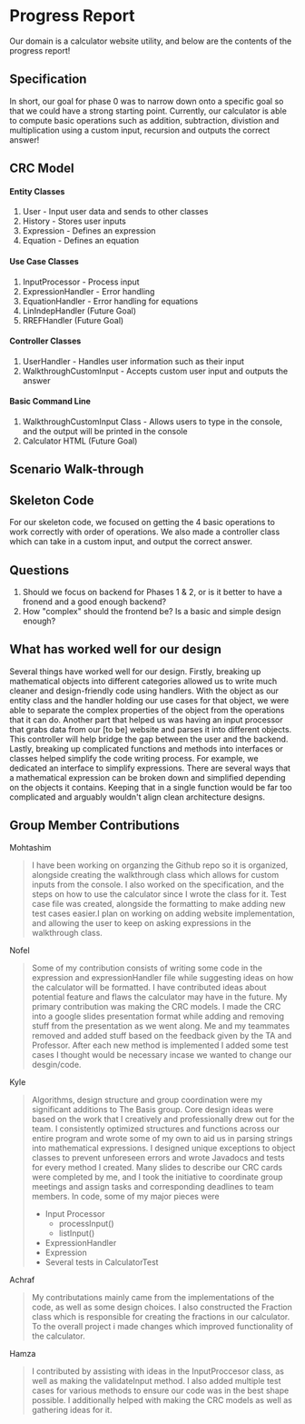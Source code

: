 # Progress Report

Our domain is a calculator website utility, and below are the contents of the progress report!


## Specification

In short, our goal for phase 0 was to narrow down onto a specific goal so that we could have a strong starting point. Currently, our calculator is able to compute basic operations such as addition, subtraction, divistion and multiplication using a custom input, recursion and outputs the correct answer!

## CRC Model

#### Entity Classes

1. User - Input user data and sends to other classes
2. History - Stores user inputs
3. Expression - Defines an expression
4. Equation - Defines an equation

#### Use Case Classes

1. InputProcessor - Process input
2. ExpressionHandler - Error handling
3. EquationHandler - Error handling for equations
4. LinIndepHandler (Future Goal)
5. RREFHandler (Future Goal)

#### Controller Classes

1. UserHandler - Handles user information such as their input
2. WalkthroughCustomInput - Accepts custom user input and outputs the answer

#### Basic Command Line

1. WalkthroughCustomInput Class - Allows users to type in the console, and the output will be printed in the console
2. Calculator HTML (Future Goal)

## Scenario Walk-through



## Skeleton Code

For our skeleton code, we focused on getting the 4 basic operations to work correctly with order of operations. We also made a controller class which can take in a custom input, and output the correct answer.

## Questions

1. Should we focus on backend for Phases 1 & 2, or is it better to have a fronend and a good enough backend?
2. How "complex" should the frontend be? Is a basic and simple design enough?

## What has worked well for our design

Several things have worked well for our design. Firstly, breaking up mathematical objects into different categories allowed us to write much cleaner and design-friendly code using handlers. With the object as our entity class and the handler holding our use cases for that object, we were able to separate the complex properties of the object from the operations that it can do. Another part that helped us was having an input processor that grabs data from our [to be] website and parses it into different objects. This controller will help bridge the gap between the user and the backend. Lastly, breaking up complicated functions and methods into interfaces or classes helped simplify the code writing process. For example, we dedicated an interface to simplify expressions. There are several ways that a mathematical expression can be broken down and simplified depending on the objects it contains. Keeping that in a single function would be far too complicated and arguably wouldn't align clean architecture designs.

## Group Member Contributions

Mohtashim

> I have been working on organzing the Github repo so it is organized, alongside creating the walkthrough class which allows for custom inputs from the console. I also worked on the specification, and the steps on how to use the calculator since I wrote the class for it. Test case file was created, alongside the formatting to make adding new test cases easier.I plan on working on adding website implementation, and allowing the user to keep on asking expressions in the walkthrough class.

Nofel

> Some of my contribution consists of writing some code in the expression and expressionHandler file while suggesting ideas on how the calculator will be formatted. I have contributed ideas about potential feature and flaws the calculator may have in the future. My primary contribution was making the CRC models. I made the CRC into a google slides presentation format while adding and removing stuff from the presentation as we went along. Me and my teammates removed and added stuff based on the feedback given by the TA and Professor. After each new method is implemented I added some test cases I thought would be necessary incase we wanted to change our desgin/code.

Kyle 

> Algorithms, design structure and group coordination were my significant additions to The Basis group. Core design ideas were based on the work that I creatively and professionally drew out for the team. I consistently optimized structures and functions across our entire program and wrote some of my own to aid us in parsing strings into mathematical expressions. I designed unique exceptions to object classes to prevent unforeseen errors and wrote Javadocs and tests for every method I created. Many slides to describe our CRC cards were completed by me, and I took the initiative to coordinate group meetings and assign tasks and corresponding deadlines to team members.  In code, some of my major pieces were 
>* Input Processor
>    * processInput()
>    * listInput()
>* ExpressionHandler
>* Expression
>* Several tests in CalculatorTest

Achraf

> My contributations mainly came from the implementations of the code, as well as some design choices. I also constructed the Fraction class which is responsible for creating the fractions in our calculator. To the overall project i made changes which improved functionality of the calculator.

Hamza

> I contributed by assisting with ideas in the InputProccesor class, as well as making the validateInput method. I also added multiple test cases for various methods to ensure our code was in the best shape possible. I additionally helped with making the CRC models as well as gathering ideas for it.
